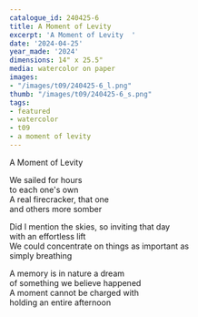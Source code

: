 ```yaml
---
catalogue_id: 240425-6
title: A Moment of Levity
excerpt: 'A Moment of Levity  '
date: '2024-04-25'
year_made: '2024'
dimensions: 14" x 25.5"
media: watercolor on paper
images:
- "/images/t09/240425-6_l.png"
thumb: "/images/t09/240425-6_s.png"
tags:
- featured
- watercolor
- t09
- a moment of levity
---
```

A Moment of Levity  
  
We sailed for hours  
to each one's own  
A real firecracker, that one  
and others more somber  
  
Did I mention the skies, so inviting that day  
with an effortless lift  
We could concentrate on things as important as  
simply breathing  
  
A memory is in nature a dream  
of something we believe happened  
A moment cannot be charged with  
holding an entire afternoon  
